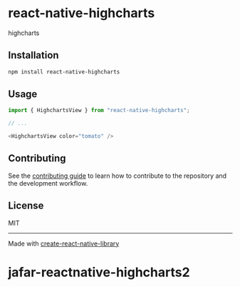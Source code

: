 # react-native-highcharts
highcharts
## Installation

```sh
npm install react-native-highcharts
```

## Usage

```js
import { HighchartsView } from "react-native-highcharts";

// ...

<HighchartsView color="tomato" />
```

## Contributing

See the [contributing guide](CONTRIBUTING.md) to learn how to contribute to the repository and the development workflow.

## License

MIT

---

Made with [create-react-native-library](https://github.com/callstack/react-native-builder-bob)
# jafar-reactnative-highcharts2
